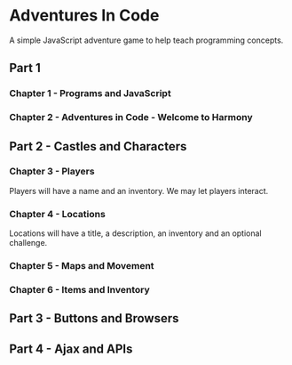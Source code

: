 # Adventures In Code
A simple JavaScript adventure game to help teach programming concepts.


## Part 1

### Chapter 1 - Programs and JavaScript

### Chapter 2 - Adventures in Code - Welcome to Harmony


## Part 2 - Castles and Characters

### Chapter 3 - Players
Players will have a name and an inventory. We may let players interact.

### Chapter 4 - Locations
Locations will have a title, a description, an inventory and an optional challenge.

### Chapter 5 - Maps and Movement

### Chapter 6 - Items and Inventory


## Part 3 - Buttons and Browsers


## Part 4 - Ajax and APIs

